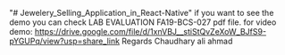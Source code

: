 "# Jewelery_Selling_Application_in_React-Native" 
if you want to see the demo you can check LAB EVALUATION FA19-BCS-027 pdf file.
for video demo:
https://drive.google.com/file/d/1xnVBJ__stiStQvZeXoW_BJfS9-pYGUPq/view?usp=share_link
Regards 
Chaudhary ali ahmad
